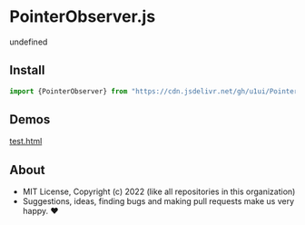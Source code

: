 # PointerObserver.js
undefined

## Install

```js
import {PointerObserver} from "https://cdn.jsdelivr.net/gh/u1ui/PointerObserver.js@x.x.x/PointerObserver.min.js"
```

## Demos

[test.html](https://raw.githack.com/u1ui/PointerObserver.js/main/tests/test.html)  

## About

- MIT License, Copyright (c) 2022 <u1> (like all repositories in this organization) <br>
- Suggestions, ideas, finding bugs and making pull requests make us very happy. ♥

